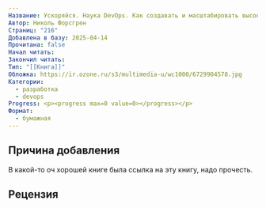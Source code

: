 ```yaml
---
Название: Ускоряйся. Наука DevOps. Как создавать и масштабировать высокопроизводительные цифровые организации
Автор: Николь Форсгрен
Страниц: "216"
Добавлена в базу: 2025-04-14
Прочитана: false
Начал читать: 
Закончил читать: 
Тип: "[[Книга]]"
Обложка: https://ir.ozone.ru/s3/multimedia-u/wc1000/6729904578.jpg
Категории:
  - разработка
  - devops
Progress: <p><progress max=0 value=0></progress></p>
Формат:
  - бумажная
---
```

## Причина добавления

В какой-то оч хорошей книге была ссылка на эту книгу, надо прочесть.
## Рецензия
